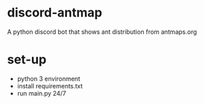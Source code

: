 # discord-antmap
A python discord bot that shows ant distribution from antmaps.org

# set-up
 - python 3 environment 
 - install requirements.txt
 - run main.py 24/7
 
 
